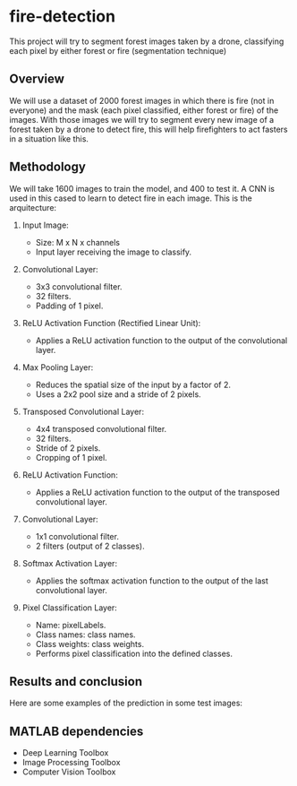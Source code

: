 # fire-detection
This project will try to segment forest images taken by a drone, classifying each pixel by either forest or fire (segmentation technique)

## Overview
We will use a dataset of 2000 forest images in which there is fire (not in everyone) and the mask (each pixel classified, either forest or fire) of the images.
With those images we will try to segment every new image of a forest taken by a drone to detect fire, this will help firefighters to act fasters in a situation like this.

## Methodology
We will take 1600 images to train the model, and 400 to test it. A CNN is used in this cased to learn to detect fire in each image. This is the arquitecture:

1. Input Image:
   - Size: M x N x channels
   - Input layer receiving the image to classify.

2. Convolutional Layer:
   - 3x3 convolutional filter.
   - 32 filters.
   - Padding of 1 pixel.

3. ReLU Activation Function (Rectified Linear Unit):
   - Applies a ReLU activation function to the output of the convolutional layer.

4. Max Pooling Layer:
   - Reduces the spatial size of the input by a factor of 2.
   - Uses a 2x2 pool size and a stride of 2 pixels.

5. Transposed Convolutional Layer:
   - 4x4 transposed convolutional filter.
   - 32 filters.
   - Stride of 2 pixels.
   - Cropping of 1 pixel.

6. ReLU Activation Function:
   - Applies a ReLU activation function to the output of the transposed convolutional layer.

7. Convolutional Layer:
   - 1x1 convolutional filter.
   - 2 filters (output of 2 classes).

8. Softmax Activation Layer:
   - Applies the softmax activation function to the output of the last convolutional layer.

9. Pixel Classification Layer:
   - Name: pixelLabels.
   - Class names: class names.
   - Class weights: class weights.
   - Performs pixel classification into the defined classes.

## Results and conclusion

Here are some examples of the prediction in some test images:



## MATLAB dependencies
- Deep Learning Toolbox
- Image Processing Toolbox
- Computer Vision Toolbox

